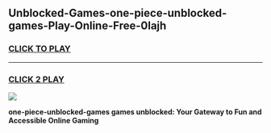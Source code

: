 
## Unblocked-Games-one-piece-unblocked-games-Play-Online-Free-0lajh
<h3>
<a href="https://premium76.site?title=one-piece-unblocked-games&ref=26A">CLICK TO PLAY</a></h3>
<hr>

<h3>
<a href="https://premium76.site?title=one-piece-unblocked-games&ref=26A">CLICK 2 PLAY</a>
  
</h3>

<a href="https://premium76.site?title=one-piece-unblocked-games&ref=26A"><img src="https://clearcache.store/games.png"></a>


**one-piece-unblocked-games games unblocked: Your Gateway to Fun and Accessible Online Gaming**
